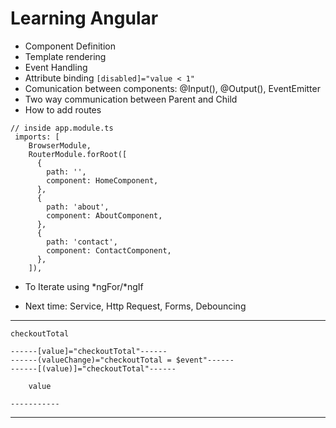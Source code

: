 # Learning Angular

- Component Definition
- Template rendering
- Event Handling
- Attribute binding ```[disabled]="value < 1"```
- Comunication between components: @Input(), @Output(), EventEmitter<T>
- Two way communication between Parent and Child
- How to add routes
```
// inside app.module.ts
 imports: [
    BrowserModule,
    RouterModule.forRoot([
      {
        path: '',
        component: HomeComponent,
      },
      {
        path: 'about',
        component: AboutComponent,
      },
      {
        path: 'contact',
        component: ContactComponent,
      },
    ]),
```

- To Iterate using *ngFor/*ngIf

- Next time: Service, Http Request, Forms, Debouncing 


--------------------

    checkoutTotal

    ------[value]="checkoutTotal"------
    ------(valueChange)="checkoutTotal = $event"------
    ------[(value)]="checkoutTotal"------

        value

    -----------

--------------------